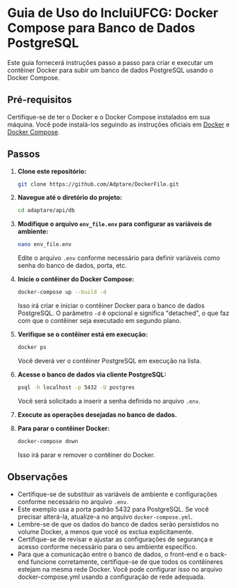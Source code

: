 # Guia de Uso do IncluiUFCG: Docker Compose para Banco de Dados PostgreSQL

Este guia fornecerá instruções passo a passo para criar e executar um contêiner Docker para subir um banco de dados PostgreSQL usando o Docker Compose.

## Pré-requisitos

Certifique-se de ter o Docker e o Docker Compose instalados em sua máquina. Você pode instalá-los seguindo as instruções oficiais em [Docker](https://docs.docker.com/get-docker/) e [Docker Compose](https://docs.docker.com/compose/install/).

## Passos

1. **Clone este repositório:**
   
   ```bash
   git clone https://github.com/Adptare/DockerFile.git
   ```

2. **Navegue até o diretório do projeto:**
   
   ```bash
   cd adaptare/api/db
   ```

3. **Modifique o arquivo `env_file.env` para configurar as variáveis de ambiente:**
   
   ```bash
   nano env_file.env
   ```

   Edite o arquivo `.env` conforme necessário para definir variáveis como senha do banco de dados, porta, etc.

4. **Inicie o contêiner do Docker Compose:**
   
   ```bash
   docker-compose up --build -d
   ```

   Isso irá criar e iniciar o contêiner Docker para o banco de dados PostgreSQL. O parâmetro `-d` é opcional e significa "detached", o que faz com que o contêiner seja executado em segundo plano.

5. **Verifique se o contêiner está em execução:**
   
   ```bash
   docker ps
   ```

   Você deverá ver o contêiner PostgreSQL em execução na lista.

6. **Acesse o banco de dados via cliente PostgreSQL:**
      
   ```bash
   psql -h localhost -p 5432 -U postgres
   ```

   Você será solicitado a inserir a senha definida no arquivo `.env`.

7. **Execute as operações desejadas no banco de dados.**

8. **Para parar o contêiner Docker:**
   
   ```bash
   docker-compose down
   ```

   Isso irá parar e remover o contêiner do Docker.

## Observações

- Certifique-se de substituir as variáveis de ambiente e configurações conforme necessário no arquivo `.env`.
- Este exemplo usa a porta padrão 5432 para PostgreSQL. Se você precisar alterá-la, atualize-a no arquivo `docker-compose.yml`.
- Lembre-se de que os dados do banco de dados serão persistidos no volume Docker, a menos que você os exclua explicitamente.
- Certifique-se de revisar e ajustar as configurações de segurança e acesso conforme necessário para o seu ambiente específico.
- Para que a comunicação entre o banco de dados, o front-end e o back-end funcione corretamente, certifique-se de que todos os contêineres estejam na mesma rede Docker. Você pode configurar isso no arquivo docker-compose.yml usando a configuração de rede adequada.

